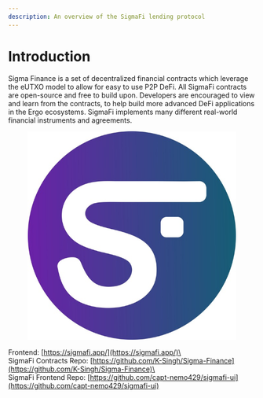 ```yaml
---
description: An overview of the SigmaFi lending protocol
---
```


# Introduction

Sigma Finance is a set of decentralized financial contracts which leverage the eUTXO model to allow for easy to use P2P DeFi. All SigmaFi contracts are open-source and free to build upon. Developers are encouraged to view and learn from the contracts, to help build more advanced DeFi applications in the Ergo ecosystems. SigmaFi implements many different real-world financial instruments and agreements.

<figure><img src=".gitbook/assets/SigmaFi Logo (1).png" alt=""><figcaption></figcaption></figure>

Frontend: [https://sigmafi.app/](https://sigmafi.app/)\
\
SigmaFi Contracts Repo: [https://github.com/K-Singh/Sigma-Finance](https://github.com/K-Singh/Sigma-Finance)\
\
SigmaFi Frontend Repo: [https://github.com/capt-nemo429/sigmafi-ui](https://github.com/capt-nemo429/sigmafi-ui)
